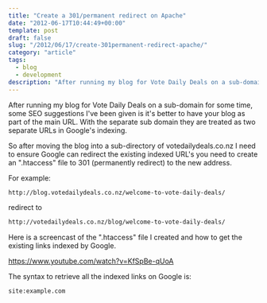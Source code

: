 ```yaml
---
title: "Create a 301/permanent redirect on Apache"
date: "2012-06-17T10:44:49+00:00"
template: post
draft: false
slug: "/2012/06/17/create-301permanent-redirect-apache/"
category: "article"
tags:
  - blog
  - development
description: "After running my blog for Vote Daily Deals on a sub-domain for some time, some SEO suggestions I've been given is it's better to have your blog as part of the main URL. With the separate sub domain they are treated as two separate URLs in Google's indexing."
---
```


After running my blog for Vote Daily Deals on a sub-domain for some time, some SEO suggestions I've been given is it's better to have your blog as part of the main URL. With the separate sub domain they are treated as two separate URLs in Google's indexing.</p>

So after moving the blog into a sub-directory of votedailydeals.co.nz I need to ensure Google can redirect the existing indexed URL's you need to create an ".htaccess" file to 301 (permanently redirect) to the new address.

For example:

```html
http://blog.votedailydeals.co.nz/welcome-to-vote-daily-deals/
```

redirect to

```html
http://votedailydeals.co.nz/blog/welcome-to-vote-daily-deals/
```

Here is a screencast of the ".htaccess" file I created and how to get the existing links indexed by Google.

https://www.youtube.com/watch?v=KfSpBe-qUoA

The syntax to retrieve all the indexed links on Google is:

```config
site:example.com
```
